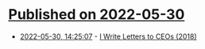 # [Published on 2022-05-30](index.md)

* [2022-05-30, 14:25:07](https://news.ycombinator.com/item?id=31559294) - [I Write Letters to CEOs (2018)](https://www.johnwdefeo.com/articles/why-i-write-letters-to-ceos)
